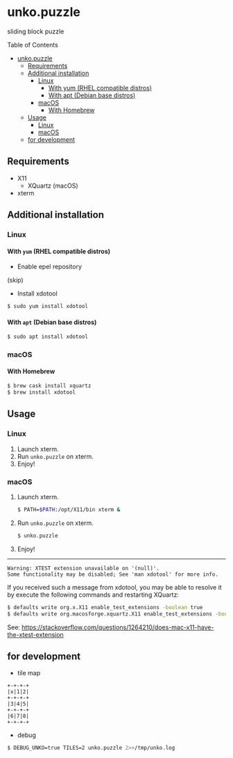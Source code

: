 # unko.puzzle

sliding block puzzle

Table of Contents

<!--ts-->
* [unko.puzzle](doc/unko.puzzle.md#unkopuzzle)
   * [Requirements](doc/unko.puzzle.md#requirements)
   * [Additional installation](doc/unko.puzzle.md#additional-installation)
      * [Linux](doc/unko.puzzle.md#linux)
         * [With yum (RHEL compatible distros)](doc/unko.puzzle.md#with-yum-rhel-compatible-distros)
         * [With apt (Debian base distros)](doc/unko.puzzle.md#with-apt-debian-base-distros)
      * [macOS](doc/unko.puzzle.md#macos)
         * [With Homebrew](doc/unko.puzzle.md#with-homebrew)
   * [Usage](doc/unko.puzzle.md#usage)
      * [Linux](doc/unko.puzzle.md#linux-1)
      * [macOS](doc/unko.puzzle.md#macos-1)
   * [for development](doc/unko.puzzle.md#for-development)

<!-- Added by: runner, at: Thu Sep 23 22:22:51 UTC 2021 -->

<!--te-->

## Requirements

- X11
    - XQuartz (macOS)
- xterm

## Additional installation

### Linux

#### With `yum` (RHEL compatible distros)

* Enable epel repository

(skip)

* Install xdotool

```sh
$ sudo yum install xdotool
```

#### With `apt` (Debian base distros)

```sh
$ sudo apt install xdotool
```

### macOS

#### With Homebrew

```sh
$ brew cask install xquartz
$ brew install xdotool
```

## Usage

### Linux

1. Launch xterm.
1. Run `unko.puzzle` on xterm.
1. Enjoy!

### macOS

1. Launch xterm.
    ```sh
    $ PATH=$PATH:/opt/X11/bin xterm &
    ```
1. Run `unko.puzzle` on xterm.
    ```sh
    $ unko.puzzle
    ```
1. Enjoy!

---

```
Warning: XTEST extension unavailable on '(null)'.
Some functionality may be disabled; See 'man xdotool' for more info.
```

If you received such a message from xdotool, you may be able to resolve it by execute the following commands and restarting XQuartz:

```sh
$ defaults write org.x.X11 enable_test_extensions -boolean true
$ defaults write org.macosforge.xquartz.X11 enable_test_extensions -boolean true
```

See: https://stackoverflow.com/questions/1264210/does-mac-x11-have-the-xtest-extension

## for development

- tile map

```
+-+-+-+
|x|1|2|
+-+-+-+
|3|4|5|
+-+-+-+
|6|7|8|
+-+-+-+
```

- debug

```sh
$ DEBUG_UNKO=true TILES=2 unko.puzzle 2>>/tmp/unko.log
```
